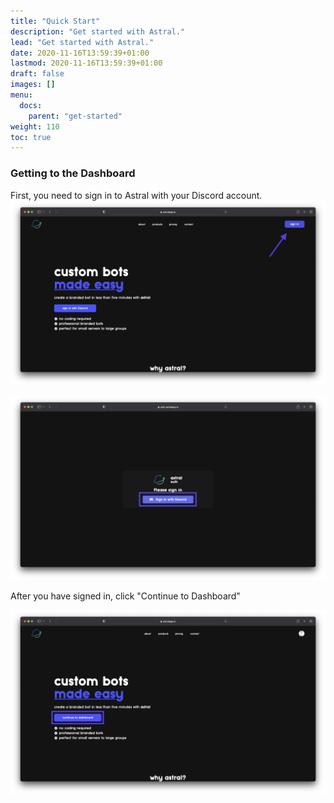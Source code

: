 ```yaml
---
title: "Quick Start"
description: "Get started with Astral."
lead: "Get started with Astral."
date: 2020-11-16T13:59:39+01:00
lastmod: 2020-11-16T13:59:39+01:00
draft: false
images: []
menu:
  docs:
    parent: "get-started"
weight: 110
toc: true
---
```


### Getting to the Dashboard

First, you need to sign in to Astral with your Discord account.
![Sign in to Astral](sign-in-to-astral.png)

![Authenticate with Discord](auth-page.png)

After you have signed in, click "Continue to Dashboard"

![Continue to Dashboard](continue-to-dash.png)
